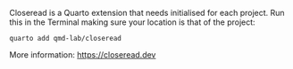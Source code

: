 Closeread is a Quarto extension that needs initialised for each project. Run this in the Terminal making sure your location is that of the project:
```
quarto add qmd-lab/closeread
```


More information: https://closeread.dev
